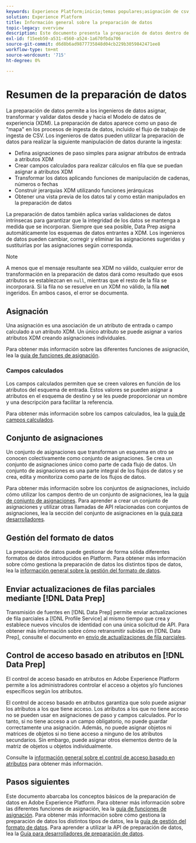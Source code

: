 ```yaml
---
keywords: Experience Platform;inicio;temas populares;asignación de csv;asignación de archivo csv;asignación de archivo csv a xdm;asignación de csv a xdm;guía de ui;asignador;asignación;preparación de datos;preparación de datos;preparación de datos;
solution: Experience Platform
title: Información general sobre la preparación de datos
topic-legacy: overview
description: Este documento presenta la preparación de datos dentro de Adobe Experience Platform.
exl-id: f15eeb50-a531-4560-a524-1a670fbda706
source-git-commit: d6d8b6ad9877735848d04cb229b3059842471ee8
workflow-type: tm+mt
source-wordcount: '715'
ht-degree: 0%

---
```



# Resumen de la preparación de datos

La preparación de datos permite a los ingenieros de datos asignar, transformar y validar datos desde y hacia el Modelo de datos de experiencia (XDM). La preparación de datos aparece como un paso de &quot;mapa&quot; en los procesos de ingesta de datos, incluido el flujo de trabajo de ingesta de CSV. Los ingenieros de datos pueden utilizar la preparación de datos para realizar la siguiente manipulación de datos durante la ingesta:

- Defina asignaciones de paso simples para asignar atributos de entrada a atributos XDM
- Crear campos calculados para realizar cálculos en fila que se puedan asignar a atributos XDM
- Transformar los datos aplicando funciones de manipulación de cadenas, números o fechas
- Construir jerarquías XDM utilizando funciones jerárquicas
- Obtener una vista previa de los datos tal y como están manipulados en la preparación de datos

La preparación de datos también aplica varias validaciones de datos intrínsecas para garantizar que la integridad de los datos se mantenga a medida que se incorporan. Siempre que sea posible, Data Prep asigna automáticamente los esquemas de datos entrantes a XDM. Los ingenieros de datos pueden cambiar, corregir y eliminar las asignaciones sugeridas y sustituirlas por las asignaciones según corresponda.

>[!NOTE]
>
>A menos que el mensaje resultante sea XDM no válido, cualquier error de transformación en la preparación de datos dará como resultado que esos atributos se establezcan en `null`, mientras que el resto de la fila se incorporará. Si la fila no se resuelve en un XDM no válido, la fila **not** ingeridos. En ambos casos, el error se documenta.

## Asignación

Una asignación es una asociación de un atributo de entrada o campo calculado a un atributo XDM. Un único atributo se puede asignar a varios atributos XDM creando asignaciones individuales.

Para obtener más información sobre las diferentes funciones de asignación, lea la [guía de funciones de asignación](./functions.md).

### Campos calculados

Los campos calculados permiten que se creen valores en función de los atributos del esquema de entrada. Estos valores se pueden asignar a atributos en el esquema de destino y se les puede proporcionar un nombre y una descripción para facilitar la referencia.

Para obtener más información sobre los campos calculados, lea la [guía de campos calculados](./functions.md#calculated-fields).

## Conjunto de asignaciones

Un conjunto de asignaciones que transforman un esquema en otro se conocen colectivamente como conjunto de asignaciones. Se crea un conjunto de asignaciones único como parte de cada flujo de datos. Un conjunto de asignaciones es una parte integral de los flujos de datos y se crea, edita y monitoriza como parte de los flujos de datos.

Para obtener más información sobre los conjuntos de asignaciones, incluido cómo utilizar los campos dentro de un conjunto de asignaciones, lea la [guía de conjunto de asignaciones](./mapping-set.md). Para aprender a crear un conjunto de asignaciones y utilizar otras llamadas de API relacionadas con conjuntos de asignaciones, lea la sección del conjunto de asignaciones en la [guía para desarrolladores](./api/mapping-set.md).

## Gestión del formato de datos

La preparación de datos puede gestionar de forma sólida diferentes formatos de datos introducidos en Platform. Para obtener más información sobre cómo gestiona la preparación de datos los distintos tipos de datos, lea la [información general sobre la gestión del formato de datos](./data-handling.md).

## Enviar actualizaciones de filas parciales mediante [!DNL Data Prep]

Transmisión de fuentes en [!DNL Data Prep] permite enviar actualizaciones de fila parciales a [!DNL Profile Service] al mismo tiempo que crea y establece nuevos vínculos de identidad con una única solicitud de API. Para obtener más información sobre cómo retransmitir subidas en [!DNL Data Prep], consulte el documento en [envío de actualizaciones de fila parciales](./upserts.md).

## Control de acceso basado en atributos en [!DNL Data Prep]

El control de acceso basado en atributos en Adobe Experience Platform permite a los administradores controlar el acceso a objetos y/o funciones específicos según los atributos.

El control de acceso basado en atributos garantiza que solo puede asignar los atributos a los que tiene acceso. Los atributos a los que no tiene acceso no se pueden usar en asignaciones de paso y campos calculados. Por lo tanto, si no tiene acceso a un campo obligatorio, no puede guardar correctamente una asignación. Además, no puede asignar objetos ni matrices de objetos si no tiene acceso a ninguno de los atributos secundarios. Sin embargo, puede asignar otros elementos dentro de la matriz de objetos u objetos individualmente.

Consulte la [información general sobre el control de acceso basado en atributos](../access-control/abac/overview.md) para obtener más información.

## Pasos siguientes

Este documento abarcaba los conceptos básicos de la preparación de datos en Adobe Experience Platform. Para obtener más información sobre las diferentes funciones de asignación, lea la [guía de funciones de asignación](./functions.md). Para obtener más información sobre cómo gestiona la preparación de datos los distintos tipos de datos, lea la [guía de gestión del formato de datos](./data-handling.md#dates). Para aprender a utilizar la API de preparación de datos, lea la [Guía para desarrolladores de preparación de datos](api/overview.md).
